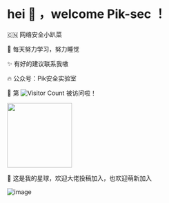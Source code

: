# hei :tada: ，welcome Pik-sec ！

 🇨🇳 网络安全小趴菜

:rocket: 每天努力学习，努力睡觉

:sparkles: 有好的建议联系我嗷

:fire: 公众号：Pik安全实验室 

🥳 第 ![Visitor Count](https://profile-counter.glitch.me/Pik-sec/count.svg) 被访问啦！

<div align="">
   <img height="150px" src="https://github-readme-stats.vercel.app/api?username=Pik-sec&hide_title=true&hide_border=true&show_icons=trueline_height=21&text_color=000&icon_color=000&bg_color=0,ea6161,ffc64d,fffc4d,52fa5a&theme=graywhite" />
</div>

:pencil: 这是我的星球，欢迎大佬投稿加入，也欢迎萌新加入

![image](https://user-images.githubusercontent.com/75553451/202400307-9b32985c-d428-485d-85e8-0721be9e5c98.png)
